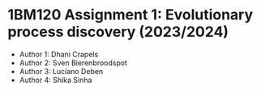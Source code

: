 # 1BM120 Assignment 1: Evolutionary process discovery (2023/2024)

- Author 1: Dhani Crapels
- Author 2: Sven Bierenbroodspot
- Author 3: Luciano Deben
- Author 4: Shika Sinha
